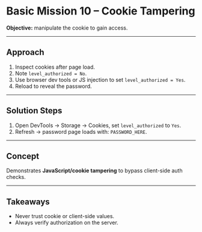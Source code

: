 # Basic Mission 10 – Cookie Tampering

**Objective:** manipulate the cookie to gain access.

---

## Approach
1. Inspect cookies after page load.
2. Note `level_authorized = No`.
3. Use browser dev tools or JS injection to set `level_authorized = Yes`.
4. Reload to reveal the password.

---

## Solution Steps
1. Open DevTools → Storage → Cookies, set `level_authorized` to `Yes`.
2. Refresh → password page loads with: `PASSWORD_HERE`.

---

## Concept
Demonstrates **JavaScript/cookie tampering** to bypass client-side auth checks.

---

## Takeaways
- Never trust cookie or client-side values.
- Always verify authorization on the server.
